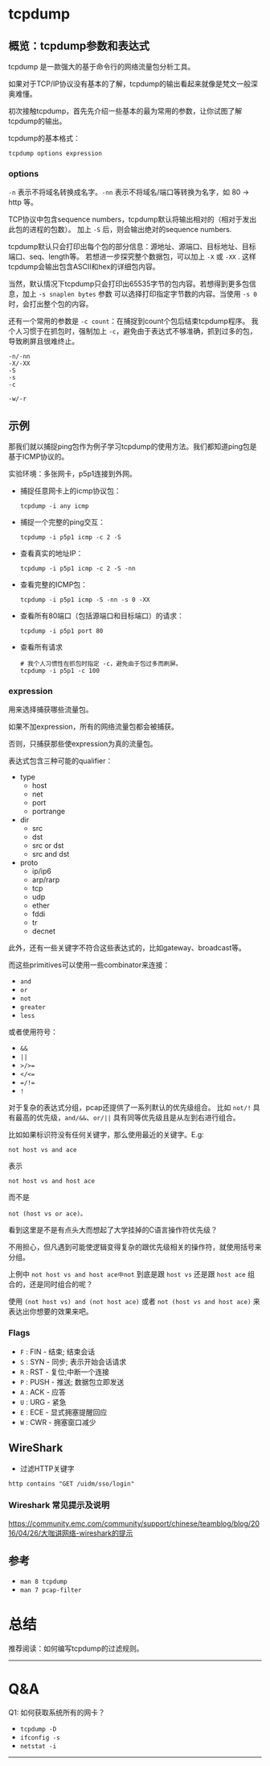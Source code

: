 # tcpdump

## 概览：tcpdump参数和表达式

tcpdump 是一款强大的基于命令行的网络流量包分析工具。

如果对于TCP/IP协议没有基本的了解，tcpdump的输出看起来就像是梵文一般深奥难懂。

初次接触tcpdump，首先先介绍一些基本的最为常用的参数，让你试图了解tcpdump的输出。

tcpdump的基本格式：

```
tcpdump options expression
```

### options

`-n` 表示不将域名转换成名字。`-nn` 表示不将域名/端口等转换为名字，如 80 -> http 等。

TCP协议中包含sequence numbers，tcpdump默认将输出相对的（相对于发出此包的进程的包数）。
加上 `-S` 后，则会输出绝对的sequence numbers.

tcpdump默认只会打印出每个包的部分信息：源地址、源端口、目标地址、目标端口、seq、length等。
若想进一步探究整个数据包，可以加上 `-X` 或 `-XX` . 这样tcpdump会输出包含ASCII和hex的详细包内容。

当然，默认情况下tcpdump只会打印出65535字节的包内容。若想得到更多包信息，加上 `-s snaplen bytes` 参数
可以选择打印指定字节数的内容。当使用 `-s 0` 时，会打出整个包的内容。

还有一个常用的参数是 `-c count`：在捕捉到count个包后结束tcpdump程序。
我个人习惯于在抓包时，强制加上 `-c`，避免由于表达式不够准确，抓到过多的包，导致刷屏且很难终止。

```
-n/-nn
-X/-XX
-S
-s
-c

-w/-r
```

## 示例

那我们就以捕捉ping包作为例子学习tcpdump的使用方法。我们都知道ping包是基于ICMP协议的。

实验环境：多张网卡，p5p1连接到外网。

* 捕捉任意网卡上的icmp协议包：

    ```
    tcpdump -i any icmp
    ```

* 捕捉一个完整的ping交互：

    ```
    tcpdump -i p5p1 icmp -c 2 -S
    ```

* 查看真实的地址IP：

    ```
    tcpdump -i p5p1 icmp -c 2 -S -nn
    ```

* 查看完整的ICMP包：

    ```
    tcpdump -i p5p1 icmp -S -nn -s 0 -XX
    ```

* 查看所有80端口（包括源端口和目标端口）的请求：

    ```
    tcpdump -i p5p1 port 80
    ```

* 查看所有请求

    ```
    # 我个人习惯性在抓包时指定 -c，避免由于包过多而刷屏。
    tcpdump -i p5p1 -c 100
    ```

### expression

用来选择捕获哪些流量包。

如果不加expression，所有的网络流量包都会被捕获。

否则，只捕获那些使expression为真的流量包。

表达式包含三种可能的qualifier：

* type
    * host
    * net
    * port
    * portrange
* dir
    * src
    * dst
    * src or dst
    * src and dst
* proto
    * ip/ip6
    * arp/rarp
    * tcp
    * udp
    * ether
    * fddi
    * tr
    * decnet

此外，还有一些关键字不符合这些表达式的，比如gateway、broadcast等。

而这些primitives可以使用一些combinator来连接：

* `and`
* `or`
* `not`
* `greater`
* `less`

或者使用符号：
* `&&`
* `||`
* `>/>=`
* `</<=`
* `=/!=`
* `!`

对于复杂的表达式分组，pcap还提供了一系列默认的优先级组合。
比如 `not/!` 具有最高的优先级，`and/&&`、`or/||` 具有同等优先级且是从左到右进行组合。

比如如果标识符没有任何关键字，那么使用最近的关键字。E.g:

```
not host vs and ace
```

表示

```
not host vs and host ace
```

而不是

```
not (host vs or ace)。
```

看到这里是不是有点头大而想起了大学挂掉的C语言操作符优先级？

不用担心，但凡遇到可能使逻辑变得复杂的跟优先级相关的操作符，就使用括号来分组。

上例中 `not host vs and host ace中not` 到底是跟 `host vs` 还是跟 `host ace` 组合的，还是同时组合的呢？

使用 `(not host vs) and (not host ace)` 或者 `not (host vs and host ace)` 来表达出你想要的效果来吧。

### Flags

* `F` : FIN - 结束; 结束会话
* `S` : SYN - 同步; 表示开始会话请求
* `R` : RST - 复位;中断一个连接
* `P` : PUSH - 推送; 数据包立即发送
* `A` : ACK - 应答
* `U` : URG - 紧急
* `E` : ECE - 显式拥塞提醒回应
* `W` : CWR - 拥塞窗口减少

## WireShark

* 过滤HTTP关键字

```
http contains "GET /uidm/sso/login"
```

### Wireshark 常见提示及说明

https://community.emc.com/community/support/chinese/teamblog/blog/2016/04/26/大咖讲网络-wireshark的提示

## 参考

* `man 8 tcpdump`
* `man 7 pcap-filter`

# 总结

推荐阅读：如何编写tcpdump的过滤规则。

----

# Q&A

Q1: 如何获取系统所有的网卡？

* `tcpdump -D`
* `ifconfig -s`
* `netstat -i`

----
